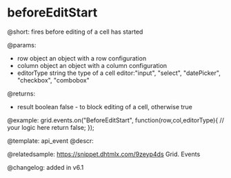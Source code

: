 beforeEditStart
=============

@short: fires before editing of a cell has started
	
@params:
- row			object		an object with a row configuration
- column		object		an object with a column configuration
- editorType	string		the type of a cell editor:"input", "select", "datePicker", "checkbox", "combobox"


@returns:
- result		boolean		false - to block editing of a cell, otherwise true

@example:
grid.events.on("BeforeEditStart", function(row,col,editorType){
	// your logic here
    return false;
});


@template:	api_event
@descr:


	

@relatedsample:
https://snippet.dhtmlx.com/9zeyp4ds	Grid. Events	

@changelog: added in v6.1

